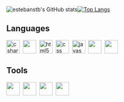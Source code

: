 ![estebanstb's GitHub stats](https://github-readme-stats.vercel.app/api?username=estebanstb&show_icons=true&theme=radical)[![Top Langs](https://github-readme-stats.vercel.app/api/top-langs/?username=estebanstb&layout=compact&theme=vision-friendly-dark)](https://github.com/anuraghazra/github-readme-stats)

## Languages
<p>
<img src="https://cdn.jsdelivr.net/gh/devicons/devicon/icons/csharp/csharp-original.svg" alt="csharp" width="35" height="35"/>&nbsp;
<img src="https://cdn.jsdelivr.net/gh/devicons/devicon@latest/icons/powershell/powershell-original.svg" width="35" height="35"/>&nbsp;
<img src="https://cdn.jsdelivr.net/gh/devicons/devicon/icons/html5/html5-original.svg" alt="html5" width="35" height="35"/>&nbsp;
<img src="https://cdn.jsdelivr.net/gh/devicons/devicon/icons/css3/css3-original.svg" alt="css" width="35" height="35"/>&nbsp;
<img src="https://cdn.jsdelivr.net/gh/devicons/devicon/icons/javascript/javascript-original.svg" alt="javascript" width="35" height="35"/>&nbsp;
<img src="https://cdn.jsdelivr.net/gh/devicons/devicon@latest/icons/php/php-original.svg" width="35" height="35"/>&nbsp;
<img src="https://cdn.jsdelivr.net/gh/devicons/devicon@latest/icons/mysql/mysql-original.svg" width="35" height="35"/>&nbsp;
</p>

## Tools
<p>
<img src="https://cdn.jsdelivr.net/gh/devicons/devicon/icons/vscode/vscode-original.svg" width="35" height="35"/>&nbsp;
<img src="https://cdn.jsdelivr.net/gh/devicons/devicon@latest/icons/visualstudio/visualstudio-original.svg" width="35" height="35"/>&nbsp;
<img src="https://cdn.jsdelivr.net/gh/devicons/devicon@latest/icons/git/git-original.svg" width="35" height="35"/>&nbsp;
<img src="https://cdn.jsdelivr.net/gh/devicons/devicon@latest/icons/unity/unity-original.svg" width="35" height="35"/>&nbsp;
</p>
